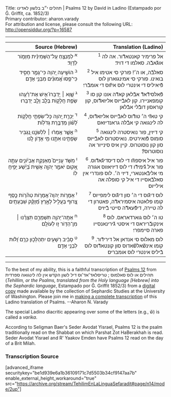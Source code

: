 <html>
<head></head>
<body>
Title: תהלים י״ב בלשון לאדינו | Psalms 12 by David in Ladino (Estampado por Ǧ. Griffit, ca. 1852/3)<br />
Primary contributor: aharon.varady<br />
For attribution and license, please consult the following URL: <a href="http://opensiddur.org/?p=16587">http://opensiddur.org/?p=16587</a>
<p />
<hr />

<table style="margin-left: auto;margin-right: auto;" class="draggable">
<thead><tr><th id="x" style="text-align: right;">Source (Hebrew)</th><th style="text-align: right;">Translation (Ladino)</th></tr></thead>
<tbody>
<tr><td style="vertical-align:top;" width="46%">
<div class="liturgy" style="text-align: right;"><span lang="he">
<sup>א</sup>&nbsp;לַמְנַצֵּ֥חַ 
עַֽל־הַשְּׁמִינִ֗ית 
מִזְמ֥וֹר לְדָוִֽד׃
</span></div></td>

<td style="vertical-align:top;" width="53%">
<div class="ladino" style="text-align: right;"><span lang="he">
<sup>1</sup>&nbsp;אל פרימיר קאנטאדﬞור. 
אה לה אוגﬞאבﬞה. 
סאלמו די דויד׃
</span></div></td></tr>


<tr><td style="vertical-align:top;" width="46%">
<div class="liturgy" style="text-align: right;"><span lang="he">
<sup>ב</sup>&nbsp;הוֹשִׁ֣יעָה יְ֭הוָה 
כִּי־גָמַ֣ר חָסִ֑יד 
כִּי־פַ֥סּוּ אֱ֝מוּנִ֗ים מִבְּנֵ֥י אָדָֽם׃
</span></div></td>

<td style="vertical-align:top;" width="53%">
<div class="ladino" style="text-align: right;"><span lang="he">
<sup>2</sup>&nbsp;סאלבﬞה, או ה׳! 
פורקי סי אטימו איל בואינו. 
פורקי סי אמינגוארון לוס פﬞיאיליס די אינטרי לוס איזﬞוס די אומבﬞרי׃
</span></div></td></tr>


<tr><td style="vertical-align:top;" width="46%">
<div class="liturgy" style="text-align: right;"><span lang="he">
<sup>ג</sup>&nbsp;שָׁ֤וְא ׀ יְֽדַבְּרוּ֮ אִ֤ישׁ אֶת־רֵ֫עֵ֥הוּ 
שְׂפַ֥ת חֲלָק֑וֹת 
בְּלֵ֖ב וָלֵ֣ב יְדַבֵּֽרוּ׃
</span></div></td>

<td style="vertical-align:top;" width="53%">
<div class="ladino" style="text-align: right;"><span lang="he">
<sup>3</sup>&nbsp;פﬞאלסידﬞאדﬞ אבﬞלאן קאדﬞה אונו קון סו קומפאניירו. 
קון לאבﬞייוס אליזאדﬞוס, 
קון קוראסון דובﬞלי אבﬞלאן׃
</span></div></td></tr>


<tr><td style="vertical-align:top;" width="46%">
<div class="liturgy" style="text-align: right;"><span lang="he">
<sup>ד</sup>&nbsp;יַכְרֵ֣ת יְ֭הוָה כָּל־שִׂפְתֵ֣י חֲלָק֑וֹת 
לָ֝שׁ֗וֹן מְדַבֶּ֥רֶת גְּדֹלֽוֹת׃
</span></div></td>

<td style="vertical-align:top;" width="53%">
<div class="ladino" style="text-align: right;"><span lang="he">
<sup>4</sup>&nbsp;קי טאזﬞי ה׳ טודﬞוס לאבﬞייוס אליזאדﬞוס, 
לה לינגואה קי אבﬞלה גראנדיזאס׃
</span></div></td></tr>


<tr><td style="vertical-align:top;" width="46%">
<div class="liturgy" style="text-align: right;"><span lang="he">
<sup>ה</sup>&nbsp;אֲשֶׁ֤ר אָֽמְר֨וּ ׀ 
לִלְשֹׁנֵ֣נוּ נַ֭גְבִּיר 
שְׂפָתֵ֣ינוּ אִתָּ֑נוּ 
מִ֖י אָד֣וֹן לָֽנוּ׃
</span></div></td>

<td style="vertical-align:top;" width="53%">
<div class="ladino" style="text-align: right;"><span lang="he">
<sup>5</sup>&nbsp;קי דיזין, 
פור נואיסטרה לינגואה סומוס פﬞואירטיס. 
נואיסטרוס לאבﬞייוס סון קון נוסוטרוס. 
קיין איס סינייור אה נוסוטרוס?׃
</span></div></td></tr>


<tr><td style="vertical-align:top;" width="46%">
<div class="liturgy" style="text-align: right;"><span lang="he">
<sup>ו</sup>&nbsp;מִשֹּׁ֥ד עֲנִיִּים֮ מֵאַנְקַ֪ת 
אֶבְי֫וֹנִ֥ים עַתָּ֣ה אָ֭קוּם יֹאמַ֣ר יְהוָ֑ה 
אָשִׁ֥ית בְּ֝יֵ֗שַׁע יָפִ֥יחַֽ לֽוֹ׃
</span></div></td>

<td style="vertical-align:top;" width="53%">
<div class="ladino" style="text-align: right;"><span lang="he">
<sup>6</sup>&nbsp;פור איל איספוזﬞו די לוס דיסדיגﬞאדﬞוס. 
פור איל גﬞימידﬞו די לוס דיזיאזוס אגורה מי אליבﬞאנטארי, דיזי ה׳. 
לוס פונדרי אין סאלבﬞאסייו די איל קי סופלה אה אילייוס׃
</span></div></td></tr>


<tr><td style="vertical-align:top;" width="46%">
<div class="liturgy" style="text-align: right;"><span lang="he">
<sup>ז</sup>&nbsp;אִֽמֲר֣וֹת יְהוָה֮ אֲמָר֪וֹת טְהֹ֫ר֥וֹת כֶּ֣סֶף צָ֭רוּף 
בַּעֲלִ֣יל לָאָ֑רֶץ 
מְ֝זֻקָּ֗ק שִׁבְעָתָֽיִם׃
</span></div></td>

<td style="vertical-align:top;" width="53%">
<div class="ladino" style="text-align: right;"><span lang="he">
<sup>7</sup>&nbsp;לוס דיגﬞוס די ה׳ סון דיגﬞוס לימפייוס קומו פלאטה איסמיראדﬞה, 
פאטרון די לה טיירה, 
דיפﬞעאדﬞה סייטי בﬞיזיס׃
</span></div></td></tr>


<tr><td style="vertical-align:top;" width="46%">
<div class="liturgy" style="text-align: right;"><span lang="he">
<sup>ח</sup>&nbsp;אַתָּֽה־יְהוָ֥ה תִּשְׁמְרֵ֑ם 
תִּצְּרֶ֓נּוּ ׀ מִן־הַדּ֖וֹר ז֣וּ לְעוֹלָֽם׃
</span></div></td>

<td style="vertical-align:top;" width="53%">
<div class="ladino" style="text-align: right;"><span lang="he">
<sup>8</sup>&nbsp;טו ה׳ לוס גוארדאראס. 
לוס אינקובﬞריראס די איסטי גﬞירינאנסייו פארה סיימפרי׃
</span></div></td></tr>


<tr><td style="vertical-align:top;" width="46%">
<div class="liturgy" style="text-align: right;"><span lang="he">
<sup>ט</sup>&nbsp;סָבִ֗יב רְשָׁעִ֥ים יִתְהַלָּכ֑וּן 
כְּרֻ֥ם זֻ֝לּ֗וּת לִבְנֵ֥י אָדָֽם׃
</span></div></td>

<td style="vertical-align:top;" width="53%">
<div class="ladino" style="text-align: right;"><span lang="he">
<sup>9</sup>&nbsp;לוס מאלוס סי אנדאן אל דירידﬞור. 
קומו אינשﬞאלשﬞאדוס סון קונטאדﬞוס לוס בﬞיליס אינטרי לוס אומבריס׃
</span></div></td>
</tr>
</tbody></table>

<hr />

To the best of my ability, this is a faithful transcription of <a href="https://en.wikipedia.org/wiki/Psalm_12">Psalms 12</a> from תהילים או לוס סאלמוס ; טריסלאד'אד'וס דיל לשון הקדש אין לה לינגואה ספרדית (<em>Tehillim, or the Psalms, translated from the Holy language [Hebrew] into the Sephardic language</em>, Estampado por Ǧ. Griffit 1852/3) from a <a href="http://digitalcollections.lib.washington.edu/cdm/compoundobject/collection/p16786coll3/id/2453/rec/">digital copy</a> made available by the collection of Sephardic Studies at the University of Washington. Please join me in <a href="https://he.wikisource.org/wiki/%D7%9E%D7%A4%D7%AA%D7%97:Tehilim,_o_los_Salmos,_trezladados_del_leshon_ha-%E1%B8%B3odesh_en_la_lingua_Sefaradit.pdf">making a complete transcription</a> of this Ladino translation of Psalms. --Aharon N. Varady

The special Ladino diacritic appearing over some of the letters (e.g., שﬞ) is called a <em>varika</em>.

According to Seligman Baer's Seder Avodat Yisrael, Psalms 12 is the psalm traditionally read on the Shabbat on which Parshat Zot HaBerakhah is read. Seder Avodat Yisrael and R' Yaakov Emden have Psalms 12 read on the day of a Brit Milah.

<h3>Transcription Source</h3>

[advanced_iframe securitykey="be1d939e6a1b36109171c7d5503b34cf9147aa7b" enable_external_height_workaround="true" src="https://archive.org/stream/TehilimEnLaLinguaSefaradit#page/n14/mode/2up"]

</body>
</html>